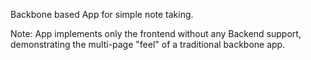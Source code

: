 Backbone based App for simple note taking.

Note: App implements only the frontend without any Backend support, demonstrating the multi-page "feel" of a traditional backbone app.
